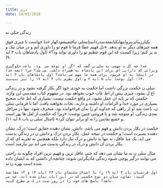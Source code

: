 ```yaml
---
title: درس
date: 24/01/2018

---
```


زندگی حکی نه

یکیاززیباترینروایتهایکتابمقدسدرداستاِنسلی نیافتمیشودکهاز خدا خواست تا چیزی فوق همه چیزهای دیگر به او بدهد. «دل فهیم عطا فرما تا قوم تو را داوری  ایم و در میان نیک و بد  یز کنم؛ زیرا کیست که این قوم عظیم تو را داوری تواند  ود؟» (اول پادشاهان باب ۳ ایه ۹).

`خدا چه کل ت مهمی به سلی ن گفت که اگر او توجه می  ود، باعث جلوگیری ویرانی که دارایی اش برای این پادشاه به همراه داشت، می شد؟ چرا انچه خدا در اینجا به او فرمود برای همه ما مهم می باشد؟ اول پادشاهان باب ۳ ایه ١۴؛ اول یوحنا باب ۵ ایه ۳ و اول پطرس باب ۴ ایه ١۷ را نیز ببینید.`

سلی ن حکمت بزرگی داشت اما حکمت به خودی خود اگر بکار گرفته نشود و در زندگی اع ل نشود، چیزی بیش از اط عات خوب نخواهد بود. در مفهوم کتاب مقدسی این واژه، حکمتی که بر پایه ان عمل نشود، در واقع حکمت نیست. بسیاری که اط عات صحیح بسیاری در مورد خدا و الزامات او داشته و دارند، نجات نخواهند یافت. اما نا فرمانی سلی ن، باعث شد او از راهی که خداوند او را بدان فراخوانده بود، منحرف شود. تنها در مراحل بعدی زندگی، او متوجه شد و با فروتنی چنین نوشت: «زیرا که حکمت از لعل ها بهر است و جمیع نفایس را به او برابر نتوان کرد» (امثال سلی ن باب ۸ ایه ۱۱).

حکمت در بکار بردن دانش و فهم می باشد. دانش، نشان دهنده حقایق است؛ درک، نشان دهنده بصیرت است؛ و حکمت در نتیجه عمل، بکار بردن درک و دانش ن در زندگی بدست می اید. یک مبا  عاقل، نه تنها به دانش و درک نیاز دارد بلکه همچنین به تجربه ای که از بکار بردن ان دانش و درک در زندگی بدست می اید نیز نیازمند است.

مثال سلی ن به ما نشان می دهد که حتی عاقل ترین و فهیم ترین افراد چگونه به راحتی می توانند درگیر پوچی شیوه زندگی مادیگرایی شوند، چنانچه از دانشی که به ایشان داده شده است بهره ن ند.

`اول قرنتیان باب ۳ ایه ١۹ را با امثال سلیمان باب ۲۴ ایات ١۳ و ١۴ مقایسه￼ کنید. تفاوت میان دو نوع حکمتی که در این ایات بیان شده اند، چه می باشد؟ پاسخ های خود را در روز سبت در ک س مطرح کنید.`